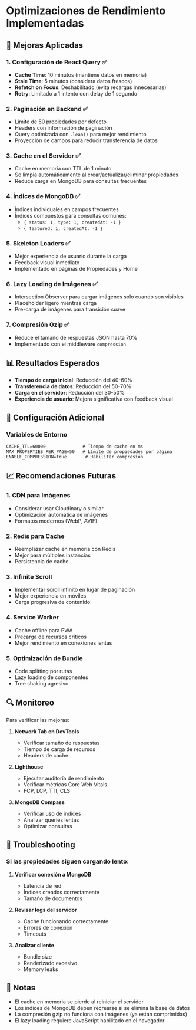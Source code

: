 # Optimizaciones de Rendimiento Implementadas

## 🚀 Mejoras Aplicadas

### 1. **Configuración de React Query** ✅
- **Cache Time**: 10 minutos (mantiene datos en memoria)
- **Stale Time**: 5 minutos (considera datos frescos)
- **Refetch on Focus**: Deshabilitado (evita recargas innecesarias)
- **Retry**: Limitado a 1 intento con delay de 1 segundo

### 2. **Paginación en Backend** ✅
- Límite de 50 propiedades por defecto
- Headers con información de paginación
- Query optimizada con `.lean()` para mejor rendimiento
- Proyección de campos para reducir transferencia de datos

### 3. **Cache en el Servidor** ✅
- Cache en memoria con TTL de 1 minuto
- Se limpia automáticamente al crear/actualizar/eliminar propiedades
- Reduce carga en MongoDB para consultas frecuentes

### 4. **Índices de MongoDB** ✅
- Índices individuales en campos frecuentes
- Índices compuestos para consultas comunes:
  - `{ status: 1, type: 1, createdAt: -1 }`
  - `{ featured: 1, createdAt: -1 }`

### 5. **Skeleton Loaders** ✅
- Mejor experiencia de usuario durante la carga
- Feedback visual inmediato
- Implementado en páginas de Propiedades y Home

### 6. **Lazy Loading de Imágenes** ✅
- Intersection Observer para cargar imágenes solo cuando son visibles
- Placeholder ligero mientras carga
- Pre-carga de imágenes para transición suave

### 7. **Compresión Gzip** ✅
- Reduce el tamaño de respuestas JSON hasta 70%
- Implementado con el middleware `compression`

## 📊 Resultados Esperados

- **Tiempo de carga inicial**: Reducción del 40-60%
- **Transferencia de datos**: Reducción del 50-70%
- **Carga en el servidor**: Reducción del 30-50%
- **Experiencia de usuario**: Mejora significativa con feedback visual

## 🔧 Configuración Adicional

### Variables de Entorno
```env
CACHE_TTL=60000              # Tiempo de cache en ms
MAX_PROPERTIES_PER_PAGE=50   # Límite de propiedades por página
ENABLE_COMPRESSION=true       # Habilitar compresión
```

## 📈 Recomendaciones Futuras

### 1. **CDN para Imágenes**
- Considerar usar Cloudinary o similar
- Optimización automática de imágenes
- Formatos modernos (WebP, AVIF)

### 2. **Redis para Cache**
- Reemplazar cache en memoria con Redis
- Mejor para múltiples instancias
- Persistencia de cache

### 3. **Infinite Scroll**
- Implementar scroll infinito en lugar de paginación
- Mejor experiencia en móviles
- Carga progresiva de contenido

### 4. **Service Worker**
- Cache offline para PWA
- Precarga de recursos críticos
- Mejor rendimiento en conexiones lentas

### 5. **Optimización de Bundle**
- Code splitting por rutas
- Lazy loading de componentes
- Tree shaking agresivo

## 🔍 Monitoreo

Para verificar las mejoras:

1. **Network Tab en DevTools**
   - Verificar tamaño de respuestas
   - Tiempo de carga de recursos
   - Headers de cache

2. **Lighthouse**
   - Ejecutar auditoría de rendimiento
   - Verificar métricas Core Web Vitals
   - FCP, LCP, TTI, CLS

3. **MongoDB Compass**
   - Verificar uso de índices
   - Analizar queries lentas
   - Optimizar consultas

## 🐛 Troubleshooting

### Si las propiedades siguen cargando lento:

1. **Verificar conexión a MongoDB**
   - Latencia de red
   - Índices creados correctamente
   - Tamaño de documentos

2. **Revisar logs del servidor**
   - Cache funcionando correctamente
   - Errores de conexión
   - Timeouts

3. **Analizar cliente**
   - Bundle size
   - Renderizado excesivo
   - Memory leaks

## 📝 Notas

- El cache en memoria se pierde al reiniciar el servidor
- Los índices de MongoDB deben recrearse si se elimina la base de datos
- La compresión gzip no funciona con imágenes (ya están comprimidas)
- El lazy loading requiere JavaScript habilitado en el navegador